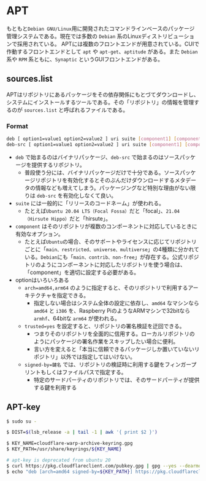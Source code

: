 # APT
もともと`Debian GNU/Linux`用に開発されたコマンドラインベースのパッケージ管理システムである。現在では多数の `Debian` 系のLinuxディストリビューションで採用されている。
APTには複数のフロントエンドが用意されている。CUIで作動するフロントエンドとして `apt` や `apt-get`、`aptitude` がある。また `Debian` 系や `RPM` 系ともに、`Synaptic` というGUIフロントエンドがある。

## sources.list
APTはリポジトリにあるパッケージをその依存関係にもとづてダウンロードし、システムにインストールするツールである。その「リポジトリ」の情報を管理するのが `sources.list` と呼ばれるファイルである。

### Format
```bash
deb [ option1=value1 option2=value2 ] uri suite [component1] [component2] [...]
deb-src [ option1=value1 option2=value2 ] uri suite [component1] [component2] [...]
```

* `deb` で始まるのはバイナリパッケージ、`deb-src` で始まるのはソースパッケージを提供するリポジトリ。
  * 普段使う分には、バイナリパッケージだけで十分である。ソースパッケージリポジトリを有効化するとそのぶんだけダウンロードするメタデータの情報なども増えてしまう。パッケージングなど特別な理由がない限りは `deb-src` を有効化しなくて良い。
* `suite` には一般的に「リリースのコードネーム」が使われる。
  * たとえば`Ubuntu 20.04 LTS（Focal Fossa）`だと「focal」、`21.04（Hirsute Hippo）`だと「hirsute」。
* `component` はそのリポジトリが複数のコンポーネントに対応しているときに有効なオプション。
  * たとえば`Ubuntu`の場合、そのサポートやライセンスに応じてリポジトリごとに「`main、restricted、universe、multiverse`」の4種類に分かれている。`Debian`にも「`main、contrib、non-free`」が存在する。公式リポジトリのようにコンポーネントに対応したリポジトリを使う場合は、「⁠component」を適切に設定する必要がある。
* optionはいろいろある
  * `arch=amd64,arm64` のように指定すると、そのリポジトリで利用するアーキテクチャを指定できる。
    * 指定しない場合はシステム全体の設定に依存し、`amd64` なマシンなら `amd64` と `i386` を、Raspberry PiのようなARMマシンで32bitなら `armhf⁠`⁠、64bitな `arm64` が使われる。
  * `trusted=yes` を設定すると、リポジトリの署名検証を迂回できる。
    * つまりそのリポジトリを全面的に信用する。ローカルリポジトリのようにパッケージの署名作業をスキップしたい場合に便利。
    * 言い方を変えると「本当に信頼できるパッケージしか置いていないリポジトリ」以外では指定してはいけない。
  * `signed-by=鍵名` では、リポジトリの検証時に利用する鍵をフィンガープリントもしくはファイルパスで指定する。
    * 特定のサードパーティのリポジトリでは、そのサードパーティが提供する鍵を利用する

## APT-key
```bash
$ sudo su -

$ DIST=$(lsb_release -a | tail -1 | awk '{ print $2 }')

$ KEY_NAME=cloudflare-warp-archive-keyring.gpg
$ KEY_PATH=/usr/share/keyrings/${KEY_NAME}

# apt-key is deprecated from ubuntu 20
$ curl https://pkg.cloudflareclient.com/pubkey.gpg | gpg --yes --dearmor --output ${KEY_PATH}
$ echo "deb [arch=amd64 signed-by=${KEY_PATH}] https://pkg.cloudflareclient.com/ ${DIST} main" > /etc/apt/sources.list.d/cloudflare-client.list
```
